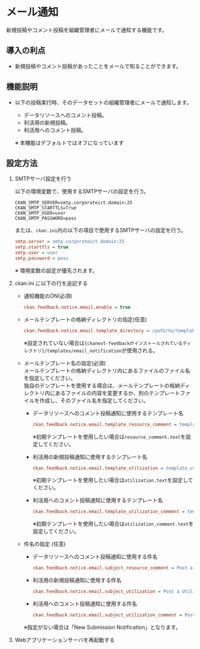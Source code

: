 # メール通知

新規投稿やコメント投稿を組織管理者にメールで通知する機能です。

## 導入の利点

* 新規投稿やコメント投稿があったことをメールで知ることができます。

## 機能説明

* 以下の投稿実行時、そのデータセットの組織管理者にメールで通知します。
    * データリソースへのコメント投稿。
    * 利活用の新規投稿。
    * 利活用へのコメント投稿。

    ※ 本機能はデフォルトではオフになっています

## 設定方法

1. SMTPサーバ設定を行う

    以下の環境変数で、使用するSMTPサーバの設定を行う。

    ```
    CKAN_SMTP_SERVER=smtp.corporateict.domain:25
    CKAN_SMTP_STARTTLS=True
    CKAN_SMTP_USER=user
    CKAN_SMTP_PASSWORD=pass
    ```

    または、`ckan.ini`内の以下の項目で使用するSMTPサーバの設定を行う。  

    ```ini
    smtp.server = smtp.corporateict.domain:25
    smtp.starttls = true
    smtp.user = user
    smtp.password = pass
    ```
    
    ※ 環境変数の設定が優先されます。

2. ckan.ini に以下の行を追記する

    * 通知機能のON(必須)

        ```ini
        ckan.feedback.notice.email.enable = true
        ```

    * メールテンプレートの格納ディレクトリの指定(任意)

        ```ini
        ckan.feedback.notice.email.template_directory = /path/to/template_dir
        ```

        ※設定されていない場合は`{ckanext-feedbackがインストールされているディレクトリ}/templates/email_notification`が使用される。

    * メールテンプレート名の設定(必須)  
        メールテンプレートの格納ディレクトリ内にあるファイルのファイル名を指定してください。  
        独自のテンプレートを使用する場合は、メールテンプレートの格納ディレクトリ内にあるファイルの内容を変更するか、別のテンプレートファイルを作成し、そのファイル名を指定してください。

        * データリソースへのコメント投稿通知に使用するテンプレート名

            ```ini
            ckan.feedback.notice.email.template_resource_comment = template_resource_comment.text
            ```

            ※初期テンプレートを使用したい場合は`resource_comment.text`を設定してください。

        * 利活用の新規投稿通知に使用するテンプレート名

            ```ini
            ckan.feedback.notice.email.template_utilization = template_utilization.text
            ```

            ※初期テンプレートを使用したい場合は`utilization.text`を設定してください。

        * 利活用へのコメント投稿通知に使用するテンプレート名

            ```ini
            ckan.feedback.notice.email.template_utilization_comment = template_utilization_comment.text
            ```

            ※初期テンプレートを使用したい場合は`utilization_comment.text`を設定してください。

    * 件名の指定 (任意)

        * データリソースへのコメント投稿通知に使用する件名

            ```ini
            ckan.feedback.notice.email.subject_resource_comment = Post a Resource comment
            ```

        * 利活用の新規投稿通知に使用する件名

            ```ini
            ckan.feedback.notice.email.subject_utilization = Post a Utilization
            ```

        * 利活用へのコメント投稿通知に使用する件名

            ```ini
            ckan.feedback.notice.email.subject_utilization_comment = Post a Utilization comment
            ```

        ※指定がない場合は「New Submission Notification」となります。

3. Webアプリケーションサーバを再起動する
